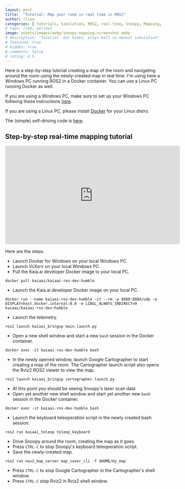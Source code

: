 ```yaml
---
layout: post
title:  "Tutorial: Map your room in real time in ROS2"
author: iliao
categories: [ Tutorials, Simulation, ROS2, real-time, Snoopy, Mapping, Navigation ]
# tags: [red, yellow]
image: assets/images/webp/snoopy-mapping-screenshot.webp
# description: "Tutorial: bot hides, plays ball in manual simulation"
# featured: true
# hidden: true
# comments: false
# rating: 4.5
---
```

Here is a step-by-step tutorial creating a map of the room and navigating around the room using the newly-created map in real time.
I'm using here a Windows PC running ROS2 in a Docker container. You can use a Linux PC running Docker as well.

If you are using a Windows PC, make sure to
set up your Windows PC folliwing these instructions [here](https://kaia.ai/blog/local-pc-setup-windows/).

If you are using a Linux PC, please install [Docker](https://docs.docker.com/engine/install/ubuntu/) for your Linux distro.

The (simple) self-driving code is
[here](https://github.com/kaiaai/kaiaai_simulations/blob/main/kaiaai_gazebo/src/self_drive_gazebo.cpp).

## Step-by-step real-time mapping tutorial
<div class="text-center">
<iframe width="560" height="315" src="https://www.youtube.com/embed/IV3-pMu3GIM?si=6i-ZFWO5rgdwx8BZ" title="YouTube video player" frameborder="0" allow="accelerometer; autoplay; clipboard-write; encrypted-media; gyroscope; picture-in-picture; web-share" allowfullscreen></iframe>
</div>

Here are the steps.

- Launch Docker for Windows on your local Windows PC.
- Launch VcXsrv on your local Windows PC.
- Pull the Kaia.ai developer Docker image to your local PC.
```
docker pull kaiaai/kaiaai-ros-dev:humble
```

- Launch the Kaia.ai developer Docker image on your local PC.
```
docker run --name kaiaai-ros-dev-humble -it --rm -p 8888:8888/udp -e DISPLAY=host.docker.internal:0.0 -e LIBGL_ALWAYS_INDIRECT=0 kaiaai/kaiaai-ros-dev:humble
```

- Launch the telemetry.
```
ros2 launch kaiaai_bringup main.launch.py
```

- Open a new shell window and start a new `bash` session in the Docker container.
```
docker exec -it kaiaai-ros-dev-humble bash
```

- In the newly opened window, launch Google Cartographer to start creating a map of the room.
The Cartographer launch script also opens the Rviz2 ROS2 viewer to view the map.
```
ros2 launch kaiaai_bringup cartographer.launch.py
```

- At this point you should be seeing Snoopy's laser scan data
- Open yet another new shell window and start yet another new `bash` session in the Docker container.
```
docker exec -it kaiaai-ros-dev-humble bash
```

- Launch the keyboard teleoperation script in the newly created bash session.
```
ros2 run kaiaai_teleop teleop_keyboard
```

- Drive Snoopy around the room, creating the map as it goes.
- Press `CTRL-C` to stop Snoopy's keyboard teleoperation script.
- Save the newly-created map.
```
ros2 run nav2_map_server map_saver_cli -f $HOME/my_map
```

- Press `CTRL-C` to stop Google Cartographer in the Cartographer's shell window.
- Press `CTRL-C` stop Rviz2 in Rviz2 shell window.
